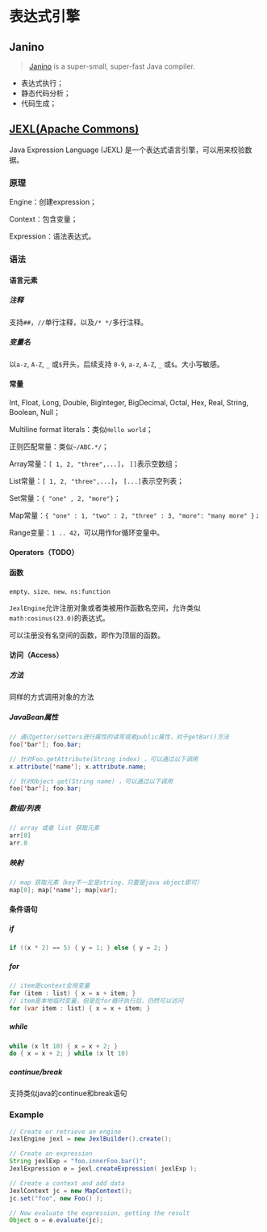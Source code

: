 # 表达式引擎

## Janino

> [Janino](http://janino-compiler.github.io/janino/) is a super-small, super-fast Java compiler.

- 表达式执行；
- 静态代码分析；
- 代码生成；

## [JEXL(Apache Commons)](https://commons.apache.org/proper/commons-jexl/)

Java Expression Language (JEXL) 是一个表达式语言引擎，可以用来校验数据。

### 原理

Engine：创建expression；

Context：包含变量；

Expression：语法表达式。

### 语法

#### 语言元素

##### 注释

支持`##`，`//`单行注释，以及`/* */`多行注释。

##### 变量名

以`a-z`, `A-Z`, `_` 或`$`开头，后续支持 `0-9`, `a-z`, `A-Z`, `_` 或`$`。大小写敏感。

#### 常量

Int, Float, Long, Double, BigInteger, BigDecimal, Octal, Hex, Real, String, Boolean, Null；

Multiline format literals：类似`Hello world`；

正则匹配常量：类似`~/ABC.*/`；

Array常量：`[ 1, 2, "three",...]`， `[]`表示空数组；

List常量：`[ 1, 2, "three",...]`， `[...]`表示空列表；

Set常量：`{ "one" , 2, "more"}`；

Map常量：`{ "one" : 1, "two" : 2, "three" : 3, "more": "many more" }；`

Range变量：`1 .. 42`，可以用作for循环变量中。

#### Operators（TODO）

#### 函数

`empty、size、new、ns:function`

`JexlEngine`允许注册对象或者类被用作函数名空间，允许类似`math:cosinus(23.0)`的表达式。

可以注册没有名空间的函数，即作为顶层的函数。

#### 访问（Access）

##### 方法

同样的方式调用对象的方法

##### JavaBean属性

```java
// 通过getter/setters进行属性的读写或者public属性，对于getBar()方法
foo['bar']; foo.bar;

// 针对Foo.getAttribute(String index) ，可以通过以下调用
x.attribute['name']; x.attribute.name;

// 针对Object get(String name) ，可以通过以下调用
foo['bar']; foo.bar;
```

##### 数组/列表

```java
// array 或者 list 获取元素
arr[0]
arr.0
```

##### 映射

```java
// map 获取元素（key不一定是string，只要是java object即可）
map[0]; map['name']; map[var];
```



#### 条件语句

##### if

```java
if ((x * 2) == 5) { y = 1; } else { y = 2; }
```

##### for

```java
// item是context全局变量
for (item : list) { x = x + item; }
// item是本地临时变量，但是在for循环执行后，仍然可以访问
for (var item : list) { x = x + item; }
```

##### while

```java
while (x lt 10) { x = x + 2; }
do { x = x + 2; } while (x lt 10)
```

##### continue/break

支持类似java的continue和break语句



### Example

```java
// Create or retrieve an engine
JexlEngine jexl = new JexlBuilder().create();

// Create an expression
String jexlExp = "foo.innerFoo.bar()";
JexlExpression e = jexl.createExpression( jexlExp );

// Create a context and add data
JexlContext jc = new MapContext();
jc.set("foo", new Foo() );

// Now evaluate the expression, getting the result
Object o = e.evaluate(jc);
```



